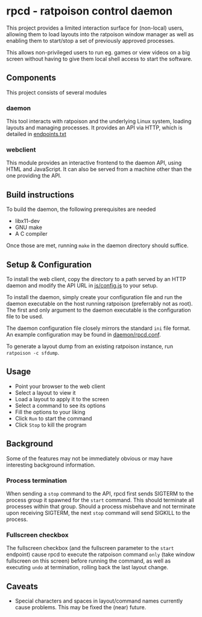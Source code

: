 # rpcd - ratpoison control daemon

This project provides a limited interaction surface for (non-local) users,
allowing them to load layouts into the ratpoison window manager as well as
enabling them to start/stop a set of previously approved processes.

This allows non-privileged users to run eg. games or view videos on a big
screen without having to give them local shell access to start the software.

## Components

This project consists of several modules

### daemon

This tool interacts with ratpoison and the underlying Linux system, loading layouts
and managing processes. It provides an API via HTTP, which is detailed in [endpoints.txt](endpoints.txt)

### webclient

This module provides an interactive frontend to the daemon API, using HTML and JavaScript.
It can also be served from a machine other than the one providing the API.

## Build instructions

To build the daemon, the following prerequisites are needed

* libx11-dev
* GNU make
* A C compiler

Once those are met, running `make` in the daemon directory should suffice.

## Setup & Configuration

To install the web client, copy the directory to a path served by an HTTP daemon and modify
the API URL in [js/config.js](webclient/js/config.js) to your setup.

To install the daemon, simply create your configuration file and run the daemon executable
on the host running ratpoison (preferrably not as root). The first and only argument to the
daemon executable is the configuration file to be used.

The daemon configuration file closely mirrors the standard `ini` file format. An example
configuration may be found in [daemon/rpcd.conf](daemon/rpcd.conf).

To generate a layout dump from an existing ratpoison instance, run `ratpoison -c sfdump`.

## Usage

* Point your browser to the web client
* Select a layout to view it
* Load a layout to apply it to the screen
* Select a command to see its options
* Fill the options to your liking
* Click `Run` to start the command
* Click `Stop` to kill the program

## Background

Some of the features may not be immediately obvious or may have interesting background information.

### Process termination

When sending a `stop` command to the API, rpcd first sends SIGTERM to the process group it spawned for the
`start` command. This should terminate all processes within that group. Should a process misbehave and not
terminate upon receiving SIGTERM, the next `stop` command will send SIGKILL to the process.

### Fullscreen checkbox

The fullscreen checkbox (and the fullscreen parameter to the `start` endpoint) cause rpcd to execute the
ratpoison command `only` (take window fullscreen on this screen) before running the command, as well as
executing `undo` at termination, rolling back the last layout change.

## Caveats

* Special characters and spaces in layout/command names currently cause problems. This may be fixed
the (near) future.
